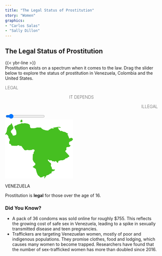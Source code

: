 ```yaml
---
title: "The Legal Status of Prostitution"
story: "Women"
graphics:
- "Carlos Salas"
- "Sally Dillon"
---
```

<section class="interactive">
  <div id="womenSlider">
    <h2 class="interactive__title">The Legal Status of Prostitution</h2>
    {{< ybr-line >}}
    <div class="interactive__intro">Prostitution exists on a spectrum when it comes to the law. Drag the slider below to explore the status of prostitution in Venezuela, Colombia and the United States.</div>
    <div id="slidecontainer">
      <div class="sliderlabels">
        <p style="text-align:left;font-weight:200;" id="legal">LEGAL</p>
        <p style="text-align:center;font-weight:200;" id="depends">IT DEPENDS</p>
        <p style="text-align:right;font-weight:200;" id="illegal">ILLEGAL</p>
      </div>
      <input type="range" min="1" max="100" value="10" class="slider" id="myRange">
      <div id="category">
        <div class='laws'>
          <div class='map'>
            <img src='assets/venezuela.png'>
            <p>VENEZUELA</p>
          </div>
          <div class='desc'>
            <p>Prostitution is <strong>legal</strong> for those over the age of 16. </h3>
              <h3>Did You Know?</h3>
              <ul>
                <li>A pack of 36 condoms was sold online for roughly $755. This reflects the growing cost of safe sex in
                  Venezuela, leading to a spike in sexually transmitted disease and teen pregnancies. </li>
                <li>Traffickers are targeting Venezuelan women, mostly of poor and indigenous populations. They promise
                  clothes, food and lodging, which causes many women to become trapped. Researchers have found that the
                  number of sex-trafficked women has more than doubled since 2016.
                </li>
              </ul>
          </div>
        </div>
      </div>
    </div>
  </div>
</section>